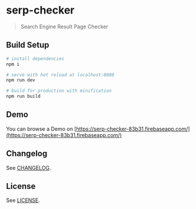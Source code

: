 # serp-checker

> Search Engine Result Page Checker

## Build Setup

``` bash
# install dependencies
npm i

# serve with hot reload at localhost:8080
npm run dev

# build for production with minification
npm run build
```

## Demo

You can browse a Demo on [https://serp-checker-83b31.firebaseapp.com/](https://serp-checker-83b31.firebaseapp.com/)

## Changelog

See [CHANGELOG](CHANGELOG).

## License

See [LICENSE](LICENSE).
